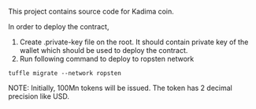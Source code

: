 This project contains source code for Kadima coin.

In order to deploy the contract,

1. Create .private-key file on the root. It should contain private key of the wallet which should be used to deploy the contract.
2. Run following command to deploy to ropsten network

```
tuffle migrate --network ropsten
```

NOTE: Initially, 100Mn tokens will be issued. The token has 2 decimal precision like USD.
